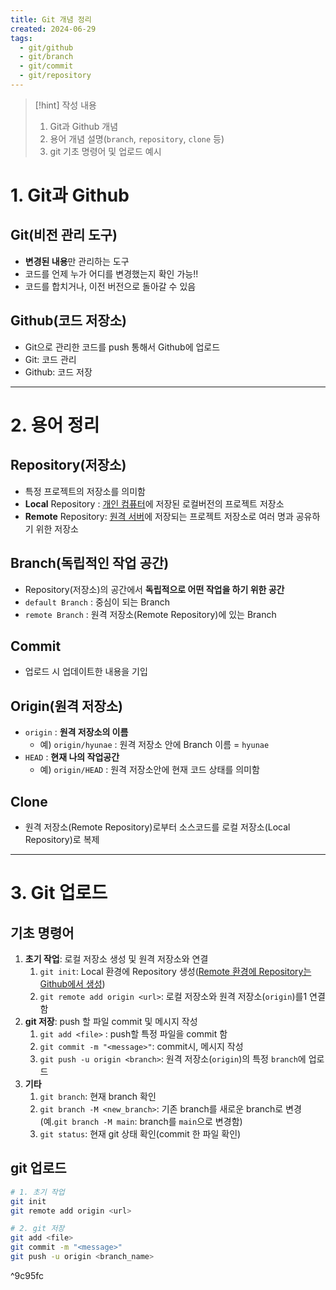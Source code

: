 ```yaml
---
title: Git 개념 정리
created: 2024-06-29
tags:
  - git/github
  - git/branch
  - git/commit
  - git/repository
---
```

> [!hint] 작성 내용
> 1. Git과 Github 개념
> 2. 용어 개념 설명(`branch`, `repository`, `clone` 등)
> 3. git 기초 명령어 및 업로드 예시
# 1. Git과 Github
## Git(비전 관리 도구)
- **변경된 내용**만 관리하는 도구
- 코드를 언제 누가 어디를 변경했는지 확인 가능!!
- 코드를 합치거나, 이전 버전으로 돌아갈 수 있음
## Github(코드 저장소)
- Git으로 관리한 코드를 push 통해서 Github에 업로드
- Git: 코드 관리
- Github: 코드 저장
---
# 2. 용어 정리
## Repository(저장소)
- 특정 프로젝트의 저장소를 의미함
- **Local** Repository : <u>개인 컴퓨터</u>에 저장된 로컬버전의 프로젝트 저장소
- **Remote** Repository:  <u>원격 서버</u>에 저장되는 프로젝트 저장소로 여러 명과 공유하기 위한 저장소
## Branch(독립적인 작업 공간)
- Repository(저장소)의 공간에서 **독립적으로 어떤 작업을 하기 위한 공간**
- `default Branch` : 중심이 되는 Branch
- `remote Branch` : 원격 저장소(Remote Repository)에 있는 Branch
## Commit
- 업로드 시 업데이트한 내용을 기입
## Origin(원격 저장소)
- `origin` : **원격 저장소의 이름**
	- 예) `origin/hyunae` : 원격 저장소 안에 Branch 이름 = `hyunae`
- `HEAD` : **현재 나의 작업공간**
	- 예) `origin/HEAD` : 원격 저장소안에 현재 코드 상태를 의미함
## Clone
- 원격 저장소(Remote Repository)로부터 소스코드를 로컬 저장소(Local Repository)로 복제
---
# 3. Git 업로드
## 기초 명령어
1. **초기 작업**: 로컬 저장소 생성 및 원격 저장소와 연결
	1. `git init`: Local 환경에 Repository 생성(<u>Remote 환경에 Repository는 Github에서 생성</u>)
	2. `git remote add origin <url>`: 로컬 저장소와 원격 저장소(`origin`)를1 연결함
2. **git 저장**: push 할 파일 commit 및 메시지 작성
	1.  `git add <file>` : push할 특정 파일을 commit 함
	2. `git commit -m "<message>"`: commit시, 메시지 작성
	3. `git push -u origin <branch>`: 원격 저장소(`origin`)의 특정 `branch`에 업로드
3. **기타**
	1. `git branch`: 현재 branch 확인
	2. `git branch -M <new_branch>`: 기존 branch를 새로운 branch로 변경(예.`git branch -M main`: branch를 `main`으로 변경함)
	3. `git status`: 현재 git 상태 확인(commit 한 파일 확인)
## git 업로드
```bash
# 1. 초기 작업
git init
git remote add origin <url>

# 2. git 저장
git add <file>
git commit -m "<message>"
git push -u origin <branch_name>
```

^9c95fc
